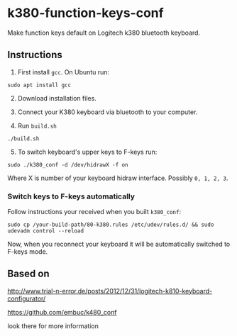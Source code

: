 # k380-function-keys-conf
Make function keys default on Logitech k380 bluetooth keyboard.

## Instructions

1) First install `gcc`. On Ubuntu run:
```
sudo apt install gcc
```
2) Download installation files.

3) Connect your K380 keyboard via bluetooth to your computer.

4) Run `build.sh`

```
./build.sh
```

5) To switch keyboard's upper keys to F-keys run:

```
sudo ./k380_conf -d /dev/hidrawX -f on
```
Where X is number of your keyboard hidraw interface. Possibly `0, 1, 2, 3`.

### Switch keys to F-keys automatically

Follow instructions your received when you built `k380_conf`:
```
sudo cp /your-build-path/80-k380.rules /etc/udev/rules.d/ && sudo udevadm control --reload
```
Now, when you reconnect your keyboard it will be automatically switched to F-keys mode.

## Based on

<http://www.trial-n-error.de/posts/2012/12/31/logitech-k810-keyboard-configurator/>

<https://github.com/embuc/k480_conf>

look there for more information
